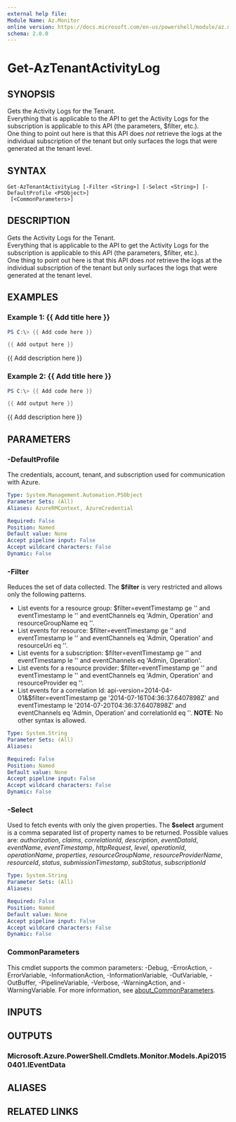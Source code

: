 ```yaml
---
external help file:
Module Name: Az.Monitor
online version: https://docs.microsoft.com/en-us/powershell/module/az.monitor/get-aztenantactivitylog
schema: 2.0.0
---
```


# Get-AzTenantActivityLog

## SYNOPSIS
Gets the Activity Logs for the Tenant.<br>Everything that is applicable to the API to get the Activity Logs for the subscription is applicable to this API (the parameters, $filter, etc.).<br>One thing to point out here is that this API does *not* retrieve the logs at the individual subscription of the tenant but only surfaces the logs that were generated at the tenant level.

## SYNTAX

```
Get-AzTenantActivityLog [-Filter <String>] [-Select <String>] [-DefaultProfile <PSObject>]
 [<CommonParameters>]
```

## DESCRIPTION
Gets the Activity Logs for the Tenant.<br>Everything that is applicable to the API to get the Activity Logs for the subscription is applicable to this API (the parameters, $filter, etc.).<br>One thing to point out here is that this API does *not* retrieve the logs at the individual subscription of the tenant but only surfaces the logs that were generated at the tenant level.

## EXAMPLES

### Example 1: {{ Add title here }}
```powershell
PS C:\> {{ Add code here }}

{{ Add output here }}
```

{{ Add description here }}

### Example 2: {{ Add title here }}
```powershell
PS C:\> {{ Add code here }}

{{ Add output here }}
```

{{ Add description here }}

## PARAMETERS

### -DefaultProfile
The credentials, account, tenant, and subscription used for communication with Azure.

```yaml
Type: System.Management.Automation.PSObject
Parameter Sets: (All)
Aliases: AzureRMContext, AzureCredential

Required: False
Position: Named
Default value: None
Accept pipeline input: False
Accept wildcard characters: False
Dynamic: False
```

### -Filter
Reduces the set of data collected.
The **$filter** is very restricted and allows only the following patterns.
- List events for a resource group: $filter=eventTimestamp ge '<Start Time>' and eventTimestamp le '<End Time>' and eventChannels eq 'Admin, Operation' and resourceGroupName eq '<ResourceGroupName>'.
- List events for resource: $filter=eventTimestamp ge '<Start Time>' and eventTimestamp le '<End Time>' and eventChannels eq 'Admin, Operation' and resourceUri eq '<ResourceURI>'.
- List events for a subscription: $filter=eventTimestamp ge '<Start Time>' and eventTimestamp le '<End Time>' and eventChannels eq 'Admin, Operation'.
- List events for a resource provider: $filter=eventTimestamp ge '<Start Time>' and eventTimestamp le '<End Time>' and eventChannels eq 'Admin, Operation' and resourceProvider eq '<ResourceProviderName>'.
- List events for a correlation Id: api-version=2014-04-01&$filter=eventTimestamp ge '2014-07-16T04:36:37.6407898Z' and eventTimestamp le '2014-07-20T04:36:37.6407898Z' and eventChannels eq 'Admin, Operation' and correlationId eq '<CorrelationID>'.
**NOTE**: No other syntax is allowed.

```yaml
Type: System.String
Parameter Sets: (All)
Aliases:

Required: False
Position: Named
Default value: None
Accept pipeline input: False
Accept wildcard characters: False
Dynamic: False
```

### -Select
Used to fetch events with only the given properties.
The **$select** argument is a comma separated list of property names to be returned.
Possible values are: *authorization*, *claims*, *correlationId*, *description*, *eventDataId*, *eventName*, *eventTimestamp*, *httpRequest*, *level*, *operationId*, *operationName*, *properties*, *resourceGroupName*, *resourceProviderName*, *resourceId*, *status*, *submissionTimestamp*, *subStatus*, *subscriptionId*

```yaml
Type: System.String
Parameter Sets: (All)
Aliases:

Required: False
Position: Named
Default value: None
Accept pipeline input: False
Accept wildcard characters: False
Dynamic: False
```

### CommonParameters
This cmdlet supports the common parameters: -Debug, -ErrorAction, -ErrorVariable, -InformationAction, -InformationVariable, -OutVariable, -OutBuffer, -PipelineVariable, -Verbose, -WarningAction, and -WarningVariable. For more information, see [about_CommonParameters](http://go.microsoft.com/fwlink/?LinkID=113216).

## INPUTS

## OUTPUTS

### Microsoft.Azure.PowerShell.Cmdlets.Monitor.Models.Api20150401.IEventData

## ALIASES

## RELATED LINKS

